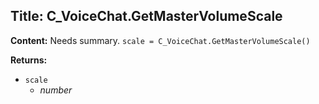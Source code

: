 ## Title: C_VoiceChat.GetMasterVolumeScale

**Content:**
Needs summary.
`scale = C_VoiceChat.GetMasterVolumeScale()`

**Returns:**
- `scale`
  - *number*